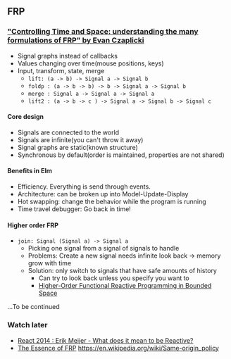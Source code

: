 ## FRP

### ["Controlling Time and Space: understanding the many formulations of FRP" by Evan Czaplicki](https://www.youtube.com/watch?v=Agu6jipKfYw)

* Signal graphs instead of callbacks
* Values changing over time(mouse positions, keys)
* Input, transform, state, merge
  * `lift: (a -> b) -> Signal a -> Signal b`
  * `foldp : (a -> b -> b) -> b -> Signal a -> Signal b`
  * `merge : Signal a -> Signal a -> Signal a`
  * `lift2 : (a -> b -> c ) -> Signal a -> Signal b -> Signal c`

#### Core design

* Signals are connected to the world
* Signals are infinite(you can't throw it away)
* Signal graphs are static(known structure)
* Synchronous by default(order is maintained, properties are not shared)

#### Benefits in Elm

* Efficiency. Everything is send through events.
* Architecture: can be broken up into Model-Update-Display
* Hot swapping: change the behavior while the program is running
* Time travel debugger: Go back in time!

#### Higher order FRP

* `join: Signal (Signal a) -> Signal a`
  * Picking one signal from a signal of signals to handle
  * Problems: Create a new signal needs infinite look back -> memory grow with time
  * Solution: only switch to signals that have safe amounts of history
    * Can try to look back unless you specify you want to
    * [Higher-Order Functional Reactive Programming in Bounded Space](http://cs-www.cs.yale.edu/homes/hoffmann/papers/bounded_frp.pdf)

...To be continued

### Watch later

* [React 2014 : Erik Meijer - What does it mean to be Reactive?](https://www.youtube.com/watch?v=sTSQlYX5DU0)
* [The Essence of FRP](http://begriffs.com/posts/2015-07-22-essence-of-frp.html)
https://en.wikipedia.org/wiki/Same-origin_policy

